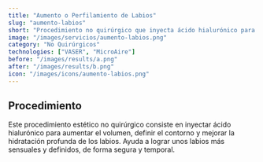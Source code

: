 ```yaml
---
title: "Aumento o Perfilamiento de Labios"
slug: "aumento-labios"
short: "Procedimiento no quirúrgico que inyecta ácido hialurónico para aumentar volumen y definir los labios."
image: "/images/servicios/aumento-labios.png"
category: "No Quirúrgicos"
technologies: ["VASER", "MicroAire"]
before: "/images/results/a.png"
after: "/images/results/b.png"
icon: "/images/icons/aumento-labios.png"
---
```

## Procedimiento
Este procedimiento estético no quirúrgico consiste en inyectar ácido hialurónico para aumentar el volumen, definir el contorno y mejorar la hidratación profunda de los labios. Ayuda a lograr unos labios más sensuales y definidos, de forma segura y temporal.

